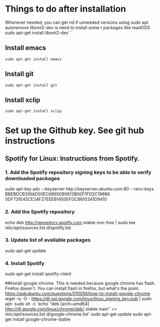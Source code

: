# Things to do after installation
Whenever needed, you can get rid if unneeded versions using 
    sudo apt autoremove
libxml2-dev is need to install some r packages like readODS
    sudo apt-get install libxml2-dev```
## Install emacs
    sudo apt-get install emacs
## Install git
    sudo apt-get install git
## Install xclip
    sudo apt-get install xclip
# Set up the Github key.  See git hub instructions

## Spotify for Linux: Instructions from Spotify.
### 1. Add the Spotify repository signing keys to be able to verify downloaded packages
sudo apt-key adv --keyserver hkp://keyserver.ubuntu.com:80 --recv-keys BBEBDCB318AD50EC6865090613B00F1FD2C19886 0DF731E45CE24F27EEEB1450EFDC8610341D9410

### 2. Add the Spotify repository
echo deb http://repository.spotify.com stable non-free | sudo tee /etc/apt/sources.list.d/spotify.list

### 3. Update list of available packages
sudo apt-get update

### 4. Install Spotify
sudo apt-get install spotify-client

##Install google chrome. This is needed because google chrome has flash. Firefox doesn't.  You can install flash in firefox, but what's the point.
https://askubuntu.com/questions/510056/how-to-install-google-chrome
    wget -q -O - https://dl-ssl.google.com/linux/linux_signing_key.pub | sudo apt-
    sudo sh -c 'echo "deb [arch=amd64] http://dl.google.com/linux/chrome/deb/ stable main" >> /etc/apt/sources.list.d/google-chrome.list'
    sudo apt-get update
    sudo apt-get install google-chrome-stable





